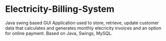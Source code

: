 # Electricity-Billing-System
 Java swing based GUI Application used to store, retrieve, update customer data that calculates and generates monthly elecricity invoices and an option for online payment.
 Based on Java, Swings, MySQL.
